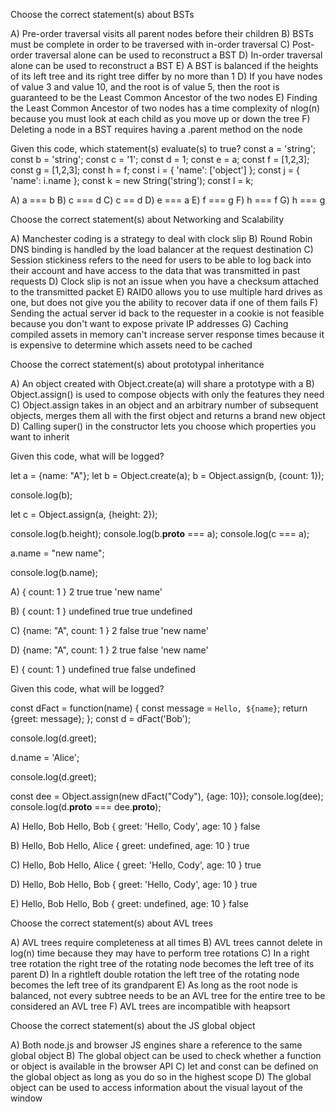 Choose the correct statement(s) about BSTs

A) Pre-order traversal visits all parent nodes before their children
B) BSTs must be complete in order to be traversed with in-order traversal
C) Post-order traversal alone can be used to reconstruct a BST
D) In-order traversal alone can be used to reconstruct a BST
E) A BST is balanced if the heights of its left tree and its right tree differ by no more than 1
D) If you have nodes of value 3 and value 10, and the root is of value 5, then the root is guaranteed to be the Least Common Ancestor of the two nodes
E) Finding the Least Common Ancestor of two nodes has a time complexity of nlog(n) because you must look at each child as you move up or down the tree
F) Deleting a node in a BST requires having a .parent method on the node


Given this code, which statement(s) evaluate(s) to true?
  const a = 'string';
  const b = 'string';
  const c = '1';
  const d = 1;
  const e = a;
  const f = [1,2,3];
  const g = [1,2,3];
  const h = f;
  const i = {
    'name': ['object']
  };
  const j = {
    'name': i.name
  };
  const k = new String('string');
  const l = k;

A) a === b
B) c === d
C) c == d
D) e === a
E) f === g
F) h === f
G) h === g


Choose the correct statement(s) about Networking and Scalability

A) Manchester coding is a strategy to deal with clock slip
B) Round Robin DNS binding is handled by the load balancer at the request destination
C) Session stickiness refers to the need for users to be able to log back into their account and have access to the data that was transmitted in past requests
D) Clock slip is not an issue when you have a checksum attached to the transmitted packet
E) RAID0 allows you to use multiple hard drives as one, but does not give you the ability to recover data if one of them fails
F) Sending the actual server id back to the requester in a cookie is not feasible because you don't want to expose private IP addresses
G) Caching compiled assets in memory can't increase server response times because it is expensive to determine which assets need to be cached


Choose the correct statement(s) about prototypal inheritance

A) An object created with Object.create(a) will share a prototype with a
B) Object.assign() is used to compose objects with only the features they need
C) Object.assign takes in an object and an arbitrary number of subsequent objects, merges them all with the first object and returns a brand new object
D) Calling super() in the constructor lets you choose which properties you want to inherit


Given this code, what will be logged?

  let a = {name: "A"};
  let b = Object.create(a);
  b = Object.assign(b, {count: 1});

  console.log(b);

  let c = Object.assign(a, {height: 2});

  console.log(b.height);
  console.log(b.__proto__ === a);
  console.log(c === a);

  a.name = "new name";

  console.log(b.name);


A)
{ count: 1 }
2
true
true
'new name'

B)
{ count: 1 }
undefined
true
true
undefined  

C)
{name: "A", count: 1 }
2
false
true
'new name'

D)
{name: "A", count: 1 }
2
true
false
'new name'

E)
{ count: 1 }
undefined
true
false
undefined


Given this code, what will be logged?

  const dFact = function(name) {
    const message = `Hello, ${name}`;
    return {greet: message};
  };
  const d = dFact('Bob');

  console.log(d.greet);

  d.name = 'Alice';

  console.log(d.greet);

  const dee = Object.assign(new dFact("Cody"), {age: 10});
  console.log(dee);
  console.log(d.__proto__ === dee.__proto__);


A)
Hello, Bob
Hello, Bob
{ greet: 'Hello, Cody', age: 10 }
false

B)
Hello, Bob
Hello, Alice
{ greet: undefined, age: 10 }
true

C)
Hello, Bob
Hello, Alice
{ greet: 'Hello, Cody', age: 10 }
true

D)
Hello, Bob
Hello, Bob
{ greet: 'Hello, Cody', age: 10 }
true

E)
Hello, Bob
Hello, Bob
{ greet: undefined, age: 10 }
false


Choose the correct statement(s) about AVL trees

A) AVL trees require completeness at all times
B) AVL trees cannot delete in log(n) time because they may have to perform tree rotations
C) In a right tree rotation the right tree of the rotating node becomes the left tree of its parent
D) In a rightleft double rotation the left tree of the rotating node becomes the left tree of its grandparent
E) As long as the root node is balanced, not every subtree needs to be an AVL tree for the entire tree to be considered an AVL tree
F) AVL trees are incompatible with heapsort


Choose the correct statement(s) about the JS global object

A) Both node.js and browser JS engines share a reference to the same global object
B) The global object can be used to check whether a function or object is available in the browser API
C) let and const can be defined on the global object as long as you do so in the highest scope
D) The global object can be used to access information about the visual layout of the window
